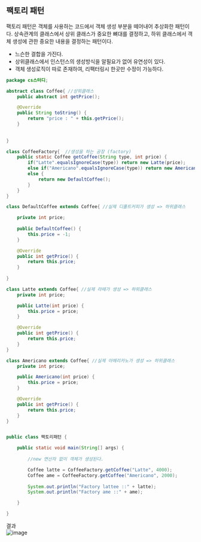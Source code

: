 ## 팩토리 패턴

팩토리 패턴은 객체를 사용하는 코드에서 객체 생성 부분을 떼어내어 추상화한 패턴이다. 상속관계의 클래스에서 상위 클래스가 중요한 뼈대를 결정하고, 하위 클래스에서 객체 생성에 관한 중요한 내용을 결정하는 패턴이다. 

- 느슨한 결합을 가진다.
- 상위클래스에서 인스턴스의 생성방식을 알필요가 없어 유연성이 있다.
- 객체 생성로직이 따로 존재하여, 리팩터링시 한곳만 수정이 가능하다.

```java
package cs스터디;

abstract class Coffee{ //상위클래스
	public abstract int getPrice();

	@Override
	public String toString() {
		return "price : " + this.getPrice();
	}
	
	
}

class CoffeeFactory{  //생성을 하는 공장 (factory)
	public static Coffee getCoffee(String type, int price) {
		if("Latte".equalsIgnoreCase(type)) return new Latte(price);
		else if("Americano".equalsIgnoreCase(type)) return new Americano(price);
		else {
			return new DefaultCoffee();
		}
	}
}

class DefaultCoffee extends Coffee{ //실제 디폴트커피가 생성 => 하위클래스

	private int price;
	
	public DefaultCoffee() {
		this.price = -1;
	}

	@Override
	public int getPrice() {
		return this.price;
	}
	
}

class Latte extends Coffee{ //실제 라떼가 생성 => 하위클래스
	private int price;

	public Latte(int price) {
		this.price = price;
	}

	@Override
	public int getPrice() {
		return this.price;
	}
}

class Americano extends Coffee{ //실제 아메리카노가 생성 => 하위클래스
	private int price;

	public Americano(int price) {
		this.price = price;
	}

	@Override
	public int getPrice() {
		return this.price;
	}
}


public class 팩토리패턴 {

	public static void main(String[] args) {
        
        //new 연산자 없이 객체가 생성된다.

		Coffee latte = CoffeeFactory.getCoffee("Latte", 4000); 
		Coffee ame = CoffeeFactory.getCoffee("Americano", 2000);
		
		System.out.println("Factory lattee ::" + latte);
		System.out.println("Factory ame ::" + ame);

	}

}

```

결과  
![image](https://github.com/E24I/TOGEDOG/assets/59853998/4b674a1b-932b-4fad-9bd2-c8f162c0d652)



